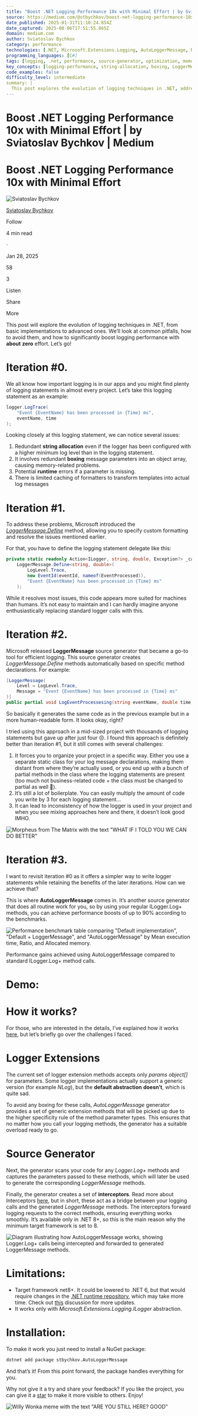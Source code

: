 ```yaml
---
title: "Boost .NET Logging Performance 10x with Minimal Effort | by Sviatoslav Bychkov | Medium"
source: https://medium.com/@stbychkov/boost-net-logging-performance-10x-with-minimal-effort-a5c741a43f49
date_published: 2025-01-31T11:10:24.854Z
date_captured: 2025-08-06T17:51:55.865Z
domain: medium.com
author: Sviatoslav Bychkov
category: performance
technologies: [.NET, Microsoft.Extensions.Logging, AutoLoggerMessage, NLog, NuGet, Roslyn]
programming_languages: [C#]
tags: [logging, .net, performance, source-generator, optimization, memory-management, csharp, nuget, boilerplate]
key_concepts: [logging-performance, string-allocation, boxing, LoggerMessage.Define, LoggerMessage-source-generator, source-generators, interceptors, memory-optimization]
code_examples: false
difficulty_level: intermediate
summary: |
  This post explores the evolution of logging techniques in .NET, addressing common performance pitfalls like redundant string allocation and boxing in standard `ILogger.Log` calls. It details Microsoft's solutions, `LoggerMessage.Define` and the `LoggerMessage` source generator, while highlighting their drawbacks related to boilerplate and code organization. The article then introduces `AutoLoggerMessage`, a third-party source generator, as an effective solution that automatically optimizes logging calls using .NET 8+ interceptors, achieving significant performance boosts with minimal developer effort. It explains the underlying mechanics of `AutoLoggerMessage`, including its use of generic extension methods and interceptors to avoid boxing and improve efficiency.
---
```

# Boost .NET Logging Performance 10x with Minimal Effort | by Sviatoslav Bychkov | Medium

# Boost .NET Logging Performance 10x with Minimal Effort

![Sviatoslav Bychkov](https://miro.medium.com/v2/resize:fill:32:32/0*MH4G4h3guaiMEPi6.jpg)

[Sviatoslav Bychkov](/@stbychkov?source=post_page---byline--a5c741a43f49---------------------------------------)

Follow

4 min read

·

Jan 28, 2025

58

3

Listen

Share

More

This post will explore the evolution of logging techniques in .NET, from basic implementations to advanced ones. We’ll look at common pitfalls, how to avoid them, and how to significantly boost logging performance with **about** **zero** effort. Let’s go!

# Iteration #0.

We all know how important logging is in our apps and you might find plenty of logging statements in almost every project. Let’s take this logging statement as an example:

```csharp
logger.LogTrace(  
    "Event {EventName} has been processed in {Time} ms",   
    eventName, time  
);
```

Looking closely at this logging statement, we can notice several issues:

1.  Redundant **string allocation** even if the logger has been configured with a higher minimum log level than in the logging statement.
2.  It involves redundant **boxing** message parameters into an object array, causing memory-related problems.
3.  Potential **runtime** errors if a parameter is missing.
4.  There is limited caching of formatters to transform templates into actual log messages

# Iteration #1.

To address these problems, Microsoft introduced the [_LoggerMessage.Define<T>_](https://learn.microsoft.com/en-us/dotnet/api/microsoft.extensions.logging.loggermessage.define?view=net-8.0-pp&viewFallbackFrom=net-8.0) method, allowing you to specify custom formatting and resolve the issues mentioned earlier.

For that, you have to define the logging statement delegate like this:

```csharp
private static readonly Action<ILogger, string, double, Exception?> _callback =   
    LoggerMessage.Define<string, double>(  
        LogLevel.Trace,  
        new EventId(eventId, nameof(EventProcessed)),  
        "Event {EventName} has been processed in {Time} ms"  
    );
```

While it resolves most issues, this code appears more suited for machines than humans. It’s not easy to maintain and I can hardly imagine anyone enthusiastically replacing standard logger calls with this.

# Iteration #2.

Microsoft released **LoggerMessage** source generator that became a go-to tool for efficient logging. This source generator creates _LoggerMessage.Define_ methods automatically based on specific method declarations. For example:

```csharp
[LoggerMessage(  
    Level = LogLevel.Trace,  
    Message = "Event {EventName} has been processed in {Time} ms"  
)]  
public partial void LogEventProcessesing(string eventName, double time);
```

So basically it generates the same code as in the previous example but in a more human-readable form. It looks okay, right?

I tried using this approach in a mid-sized project with thousands of logging statements but gave up after just four 😣. I found this approach is definitely better than iteration #1, but it still comes with several challenges:

1.  It forces you to organize your project in a specific way. Either you use a separate static class for your log message declarations, making them distant from where they’re actually used, or you end up with a bunch of partial methods in the class where the logging statements are present (too much not business-related code + the class must be changed to partial as well 🫣).
2.  It’s still a lot of boilerplate. You can easily multiply the amount of code you write by 3 for each logging statement…
3.  It can lead to inconsistency of how the logger is used in your project and when you see mixing approaches here and there, it doesn’t look good IMHO.

![Morpheus from The Matrix with the text "WHAT IF I TOLD YOU WE CAN DO BETTER"](https://miro.medium.com/v2/resize:fit:642/0*FwJetNcr4ppet4KN)

# Iteration #3.

I want to revisit iteration #0 as it offers a simpler way to write logger statements while retaining the benefits of the later iterations. How can we achieve that?

This is where **AutoLoggerMessage** comes in. It’s another source generator that does all routine work for you, so by using your regular ILogger.Log+ methods, you can achieve performance boosts of up to 90% according to the benchmarks.

![Performance benchmark table comparing "Default implementation", "Default + LoggerMessage", and "AutoLoggerMessage" by Mean execution time, Ratio, and Allocated memory.](https://miro.medium.com/v2/resize:fit:700/0*5bqCSMXiyT4OlzNo)

Performance gains achieved using AutoLoggerMessage compared to standard ILogger.Log+ method calls.

# Demo:

# How it works?

For those, who are interested in the details, I’ve explained how it works [here](https://github.com/stbychkov/AutoLoggerMessage/tree/main/docs), but let’s briefly go over the challenges I faced.

# Logger Extensions

The current set of logger extension methods accepts only _params object\[\]_ for parameters. Some logger implementations actually support a generic version (for example _NLog_), but the **default abstraction** **doesn’t**, which is quite sad.

To avoid any boxing for these calls, _AutoLoggerMessage_ generator provides a set of generic extension methods that will be picked up due to the higher specificity rule of the method parameter types. This ensures that no matter how you call your logging methods, the generator has a suitable overload ready to go.

# Source Generator

Next, the generator scans your code for any _Logger.Log+_ methods and captures the parameters passed to these methods, which will later be used to generate the corresponding _LoggerMessage_ methods.

Finally, the generator creates a set of **interceptors**. Read more about Interceptors [here](https://github.com/dotnet/roslyn/blob/main/docs/features/interceptors.md), but in short, these act as a bridge between your logging calls and the generated _LoggerMessage_ methods. The interceptors forward logging requests to the correct methods, ensuring everything works smoothly. It’s available only in .NET 8+, so this is the main reason why the minimum target framework is set to 8.

![Diagram illustrating how AutoLoggerMessage works, showing Logger.Log+ calls being intercepted and forwarded to generated LoggerMessage methods.](https://miro.medium.com/v2/resize:fit:600/0*YR9ioOd69Qhf1nGW)

# Limitations:

*   Target framework net8+. It could be lowered to .NET 6, but that would require changes in the [.NET runtime repository](https://github.com/dotnet/runtime), which may take more time. Check out [this](https://github.com/dotnet/runtime/discussions/110364) discussion for more updates.
*   It works only with _Microsoft.Extensions.Logging.ILogger_ abstraction.

# Installation:

To make it work you just need to install a NuGet package:

```bash
dotnet add package stbychkov.AutoLoggerMessage
```

And that’s it! From this point forward, the package handles everything for you.

Why not give it a try and share your feedback? If you like the project, you can give it a [star](https://github.com/stbychkov/AutoLoggerMessage) to make it more visible to others. Enjoy!

![Willy Wonka meme with the text "ARE YOU STILL HERE? GOOD"](https://miro.medium.com/v2/resize:fit:642/0*FwJetNcr4ppet4KN)